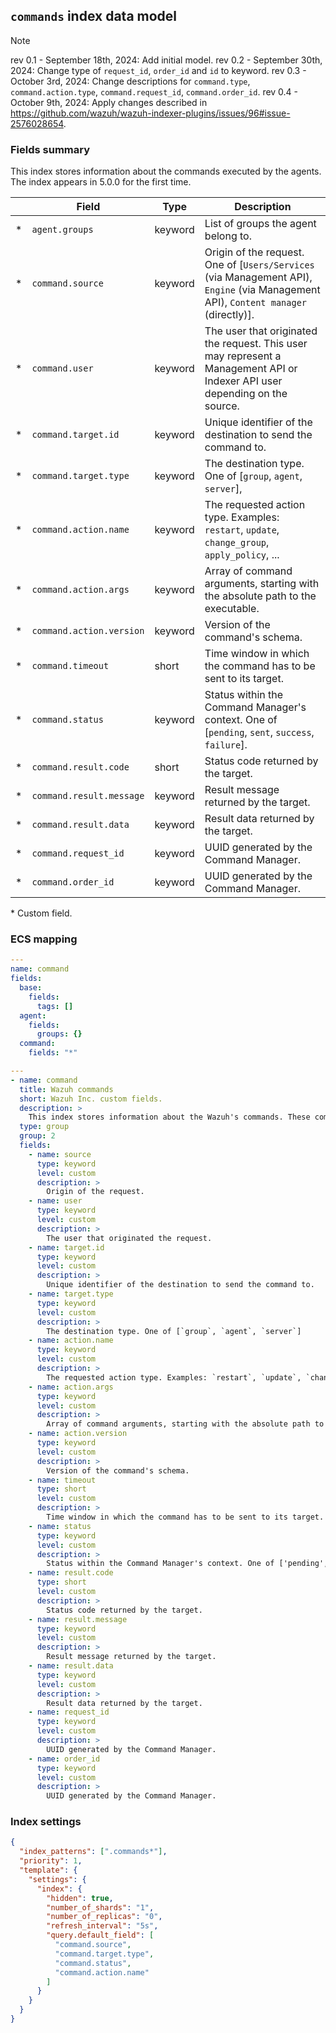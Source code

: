 ## `commands` index data model

> [!NOTE]  
> rev 0.1 - September 18th, 2024: Add initial model.
> rev 0.2 - September 30th, 2024: Change type of `request_id`, `order_id` and `id` to keyword.
> rev 0.3 - October 3rd, 2024: Change descriptions for `command.type`, `command.action.type`, `command.request_id`, `command.order_id`.
> rev 0.4 - October 9th, 2024: Apply changes described in https://github.com/wazuh/wazuh-indexer-plugins/issues/96#issue-2576028654.

### Fields summary

This index stores information about the commands executed by the agents. The index appears in 5.0.0 for the first time.

|     | Field                    | Type    | Description                                                                                                                         |
| --- | ------------------------ | ------- | ----------------------------------------------------------------------------------------------------------------------------------- |
| \*  | `agent.groups`           | keyword | List of groups the agent belong to.                                                                                                 |
| \*  | `command.source`         | keyword | Origin of the request. One of [`Users/Services` (via Management API), `Engine` (via Management API), `Content manager` (directly)]. |
| \*  | `command.user`           | keyword | The user that originated the request. This user may represent a Management API or Indexer API user depending on the source.         |
| \*  | `command.target.id`      | keyword | Unique identifier of the destination to send the command to.                                                                        |
| \*  | `command.target.type`    | keyword | The destination type. One of [`group`, `agent`, `server`],                                                                          |
| \*  | `command.action.name`    | keyword | The requested action type. Examples: `restart`, `update`, `change_group`, `apply_policy`, ...                                       |
| \*  | `command.action.args`    | keyword | Array of command arguments, starting with the absolute path to the executable.                                                      |
| \*  | `command.action.version` | keyword | Version of the command's schema.                                                                                                    |
| \*  | `command.timeout`        | short   | Time window in which the command has to be sent to its target.                                                                      |
| \*  | `command.status`         | keyword | Status within the Command Manager's context. One of [`pending`, `sent`, `success`, `failure`].                                      |
| \*  | `command.result.code`    | short   | Status code returned by the target.                                                                                                 |
| \*  | `command.result.message` | keyword | Result message returned by the target.                                                                                              |
| \*  | `command.result.data`    | keyword | Result data returned by the target.                                                                                                 |
| \*  | `command.request_id`     | keyword | UUID generated by the Command Manager.                                                                                              |
| \*  | `command.order_id`       | keyword | UUID generated by the Command Manager.                                                                                              |

\* Custom field.

### ECS mapping

```yml
---
name: command
fields:
  base:
    fields:
      tags: []
  agent:
    fields:
      groups: {}
  command:
    fields: "*"
```

```yml
---
- name: command
  title: Wazuh commands
  short: Wazuh Inc. custom fields.
  description: >
    This index stores information about the Wazuh's commands. These commands can be sent to agents or Wazuh servers.
  type: group
  group: 2
  fields:
    - name: source
      type: keyword
      level: custom
      description: >
        Origin of the request.
    - name: user
      type: keyword
      level: custom
      description: >
        The user that originated the request.
    - name: target.id
      type: keyword
      level: custom
      description: >
        Unique identifier of the destination to send the command to.
    - name: target.type
      type: keyword
      level: custom
      description: >
        The destination type. One of [`group`, `agent`, `server`]
    - name: action.name
      type: keyword
      level: custom
      description: >
        The requested action type. Examples: `restart`, `update`, `change_group`, `apply_policy`, ...
    - name: action.args
      type: keyword
      level: custom
      description: >
        Array of command arguments, starting with the absolute path to the executable.
    - name: action.version
      type: keyword
      level: custom
      description: >
        Version of the command's schema.
    - name: timeout
      type: short
      level: custom
      description: >
        Time window in which the command has to be sent to its target.
    - name: status
      type: keyword
      level: custom
      description: >
        Status within the Command Manager's context. One of ['pending', 'sent', 'success', 'failure'].
    - name: result.code
      type: short
      level: custom
      description: >
        Status code returned by the target.
    - name: result.message
      type: keyword
      level: custom
      description: >
        Result message returned by the target.
    - name: result.data
      type: keyword
      level: custom
      description: >
        Result data returned by the target.
    - name: request_id
      type: keyword
      level: custom
      description: >
        UUID generated by the Command Manager.
    - name: order_id
      type: keyword
      level: custom
      description: >
        UUID generated by the Command Manager.
```

### Index settings

```json
{
  "index_patterns": [".commands*"],
  "priority": 1,
  "template": {
    "settings": {
      "index": {
        "hidden": true,
        "number_of_shards": "1",
        "number_of_replicas": "0",
        "refresh_interval": "5s",
        "query.default_field": [
          "command.source",
          "command.target.type",
          "command.status",
          "command.action.name"
        ]
      }
    }
  }
}
```
